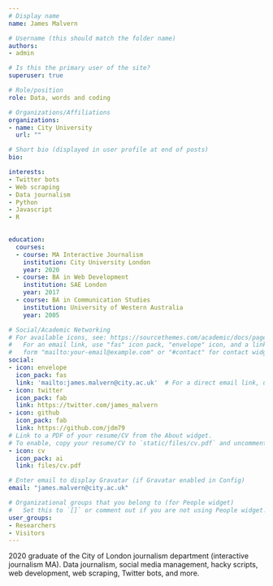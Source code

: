 ```yaml
---
# Display name
name: James Malvern

# Username (this should match the folder name)
authors:
- admin

# Is this the primary user of the site?
superuser: true

# Role/position
role: Data, words and coding

# Organizations/Affiliations
organizations:
- name: City University
  url: ""

# Short bio (displayed in user profile at end of posts)
bio:

interests:
- Twitter bots
- Web scraping
- Data journalism
- Python
- Javascript
- R
  

education:
  courses:
  - course: MA Interactive Journalism
    institution: City University London
    year: 2020
  - course: BA in Web Development
    institution: SAE London
    year: 2017
  - course: BA in Communication Studies
    institution: University of Western Australia
    year: 2005

# Social/Academic Networking
# For available icons, see: https://sourcethemes.com/academic/docs/page-builder/#icons
#   For an email link, use "fas" icon pack, "envelope" icon, and a link in the
#   form "mailto:your-email@example.com" or "#contact" for contact widget.
social:
- icon: envelope
  icon_pack: fas
  link: 'mailto:james.malvern@city.ac.uk'  # For a direct email link, use "mailto:test@example.org".
- icon: twitter
  icon_pack: fab
  link: https://twitter.com/james_malvern
- icon: github
  icon_pack: fab
  link: https://github.com/jdm79
# Link to a PDF of your resume/CV from the About widget.
# To enable, copy your resume/CV to `static/files/cv.pdf` and uncomment the lines below.
- icon: cv
  icon_pack: ai
  link: files/cv.pdf

# Enter email to display Gravatar (if Gravatar enabled in Config)
email: "james.malvern@city.ac.uk"

# Organizational groups that you belong to (for People widget)
#   Set this to `[]` or comment out if you are not using People widget.
user_groups:
- Researchers
- Visitors
---
```


2020 graduate of the City of London journalism department (interactive journalism MA). Data journalism, social media management, hacky scripts, web development, web scraping, Twitter bots, and more.